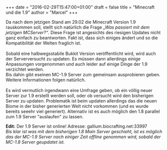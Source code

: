 +++
date = "2016-02-29T15:47:00+01:00"
draft = false
title = "Minecraft und die 1.9"
author = "Marcel"
+++

Da nach dem jetzigen Stand am 29.02 die Minecraft Version 1.9 rauskommen soll, stellt sich natürlich die Frage <i>„Was passiert mit dem jetzigen MCServer?“</i>. Diese Frage ist angesichts des riesigen Updates nicht ganz einfach zu beantworten. Fakt ist, dass sich einiges ändert und so die Kompatibilität der Welten fraglich ist. <br>      
Sobald eine halbwegsstabile Bukkit Version veröffentlicht wird, wird auch der Serverversucht zu updaten. Es müssen dann allerdings einige Anpassungen vorgenommen und auch leider auf einige Dinge der 1.9 verzichtet werden.<br>
Bis dahin gibt eseinen MC-1.9 Server zum gemeinsam ausprobieren geben. Weitere Informationen folgen natürlich.<br>
<br>
Es wird vermutlich irgendwann eine Umfrage geben, ob ein völlig neuer Server zur 1.9 erstellt werden soll, oder ob versucht wird den bisherigen Server zu updaten. Problematik ist beim updaten allerdings das die neuen Biome in der bisher generierten Welt nicht vorkommen (und es wurde bereits seeehr viel generiert). 
Alternativ ist es auch möglich den 1.8 parallel zum 1.9 Server "auslaufen" zu lassen. 

<strong>Edit:</strong> Der 1.9 Server ist online! Adresse: gallium.biocrafting.net:33997 <br>
<i>Bis klar ist was mit dem bisherigen 1.8 Main Server geschieht, ist es möglich das der MC-1.9 Server nach einiger Zeit offline genommen wird, sobald der MC-1.8 Server geupdatet ist. </i>
